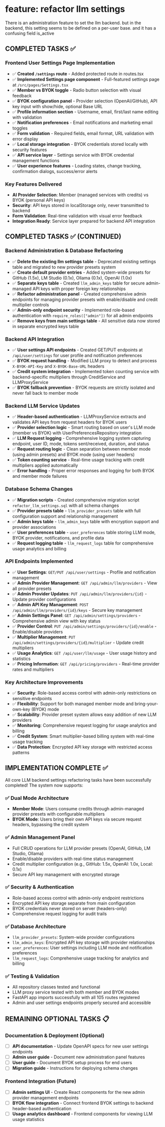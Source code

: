 # feature: refactor llm settings 

There is an administration feature to set the llm backend. but in the backend, this setting seems to be defined on a per-user base. and it has a confusing field is_active

## COMPLETED TASKS ✅

### Frontend User Settings Page Implementation
- ✅ **Created `/settings` route** - Added protected route in routes.tsx
- ✅ **Implemented Settings page component** - Full-featured settings page at `/src/pages/Settings.tsx`
- ✅ **Member vs BYOK toggle** - Radio button selection with visual feedback
- ✅ **BYOK configuration panel** - Provider selection (OpenAI/GitHub), API key input with show/hide, optional Base URL
- ✅ **Profile information section** - Username, email, first/last name editing with validation
- ✅ **Notification preferences** - Email notifications and marketing email toggles
- ✅ **Form validation** - Required fields, email format, URL validation with error display
- ✅ **Local storage integration** - BYOK credentials stored locally with security features
- ✅ **API service layer** - Settings service with BYOK credential management functions
- ✅ **User experience features** - Loading states, change tracking, confirmation dialogs, success/error alerts

### Key Features Delivered
- **AI Provider Selection**: Member (managed services with credits) vs BYOK (personal API keys)
- **Security**: API keys stored in localStorage only, never transmitted to backend
- **Form Validation**: Real-time validation with visual error feedback
- **Integration Ready**: Service layer prepared for backend API integration

## COMPLETED TASKS ✅ (CONTINUED)

### Backend Administration & Database Refactoring
- ✅ **Delete the existing llm settings table** - Deprecated existing settings table and migrated to new provider presets system
- ✅ **Create default provider entries** - Added system-wide presets for GitHub (1.5x), LM Studio (0.1x), Ollama (0.1x), OpenAI (1.0x)
- ✅ **Separate keys table** - Created `llm_admin_keys` table for secure admin-managed API keys with proper foreign key relationships
- ✅ **Refactor administration panel** - Created comprehensive admin endpoints for managing provider presets with enable/disable and credit multiplier controls
- ✅ **Admin-only endpoint security** - Implemented role-based authentication with `require_roles(["admin"])` for all admin endpoints
- ✅ **Remove keys from main settings table** - All sensitive data now stored in separate encrypted keys table

### Backend API Integration
- ✅ **User settings API endpoints** - Created GET/PUT endpoints at `/api/user/settings` for user profile and notification preferences
- ✅ **BYOK request handling** - Modified LLM proxy to detect and process `X-BYOK-API-Key` and `X-BYOK-Base-URL` headers
- ✅ **Credit system integration** - Implemented token counting service with backend-specific multipliers through CreditService and LLMProxyService
- ✅ **BYOK fallback prevention** - BYOK requests are strictly isolated and never fall back to member mode

### Backend LLM Service Updates
- ✅ **Header-based authentication** - LLMProxyService extracts and validates API keys from request headers for BYOK users
- ✅ **Provider selection logic** - Smart routing based on user's LLM mode (member vs BYOK) with UserPreferencesRepository integration
- ✅ **LLM Request logging** - Comprehensive logging system capturing endpoint, user ID, mode, tokens sent/received, duration, and status
- ✅ **Request routing logic** - Clean separation between member mode (using admin presets) and BYOK mode (using user headers)
- ✅ **Token counting service** - Real-time usage tracking with credit multipliers applied automatically
- ✅ **Error handling** - Proper error responses and logging for both BYOK and member mode failures

### Database Schema Changes
- ✅ **Migration scripts** - Created comprehensive migration script `refactor_llm_settings.sql` with all schema changes
- ✅ **Provider presets table** - `llm_provider_presets` table with full configuration support and relationship management
- ✅ **Admin keys table** - `llm_admin_keys` table with encryption support and provider associations
- ✅ **User preferences table** - `user_preferences` table storing LLM mode, BYOK provider, notifications, and profile data
- ✅ **Request logging table** - `llm_request_logs` table for comprehensive usage analytics and billing

### API Endpoints Implemented
- ✅ **User Settings**: `GET/PUT /api/user/settings` - Profile and notification management
- ✅ **Admin Provider Management**: `GET /api/admin/llm/providers` - View all provider presets
- ✅ **Admin Provider Updates**: `PUT /api/admin/llm/providers/{id}` - Update provider configurations
- ✅ **Admin API Key Management**: `POST /api/admin/llm/providers/{id}/keys` - Secure key management
- ✅ **Admin Settings Panel**: `GET /api/admin/settings/providers` - Comprehensive admin view with key status
- ✅ **Provider Control**: `PUT /api/admin/settings/providers/{id}/enable` - Enable/disable providers
- ✅ **Multiplier Management**: `PUT /api/admin/settings/providers/{id}/multiplier` - Update credit multipliers
- ✅ **Usage Analytics**: `GET /api/user/llm/usage` - User usage history and statistics
- ✅ **Pricing Information**: `GET /api/pricing/providers` - Real-time provider rates and multipliers

### Key Architecture Improvements
- ✅ **Security**: Role-based access control with admin-only restrictions on sensitive endpoints
- ✅ **Flexibility**: Support for both managed member mode and bring-your-own-key (BYOK) mode
- ✅ **Scalability**: Provider preset system allows easy addition of new LLM providers
- ✅ **Monitoring**: Comprehensive request logging for usage analytics and billing
- ✅ **Credit System**: Smart multiplier-based billing system with real-time usage tracking
- ✅ **Data Protection**: Encrypted API key storage with restricted access patterns

## IMPLEMENTATION COMPLETE ✅

All core LLM backend settings refactoring tasks have been successfully completed! The system now supports:

### ✅ **Dual Mode Architecture**
- **Member Mode**: Users consume credits through admin-managed provider presets with configurable multipliers
- **BYOK Mode**: Users bring their own API keys via secure request headers, bypassing the credit system

### ✅ **Admin Management Panel**
- Full CRUD operations for LLM provider presets (OpenAI, GitHub, LM Studio, Ollama)
- Enable/disable providers with real-time status management
- Credit multiplier configuration (e.g., GitHub: 1.5x, OpenAI: 1.0x, Local: 0.1x)
- Secure API key management with encrypted storage

### ✅ **Security & Authentication**
- Role-based access control with admin-only endpoint restrictions
- Encrypted API key storage separate from main configuration
- BYOK credentials never stored on server (headers-only)
- Comprehensive request logging for audit trails

### ✅ **Database Architecture**
- `llm_provider_presets`: System-wide provider configurations
- `llm_admin_keys`: Encrypted API key storage with provider relationships
- `user_preferences`: User settings including LLM mode and notification preferences
- `llm_request_logs`: Comprehensive usage tracking for analytics and billing

### ✅ **Testing & Validation**
- All repository classes tested and functional
- LLM proxy service tested with both member and BYOK modes
- FastAPI app imports successfully with all 105 routes registered
- Admin and user settings endpoints properly secured and accessible

## REMAINING OPTIONAL TASKS 📋

### Documentation & Deployment (Optional)
- [ ] **API documentation** - Update OpenAPI specs for new user settings endpoints
- [ ] **Admin user guide** - Document new administration panel features
- [ ] **User guide** - Document BYOK setup process for end users
- [ ] **Migration guide** - Instructions for deploying schema changes

### Frontend Integration (Future)
- [ ] **Admin settings UI** - Create React components for the new admin provider management endpoints
- [ ] **BYOK flow integration** - Connect frontend BYOK settings to backend header-based authentication
- [ ] **Usage analytics dashboard** - Frontend components for viewing LLM usage statistics
